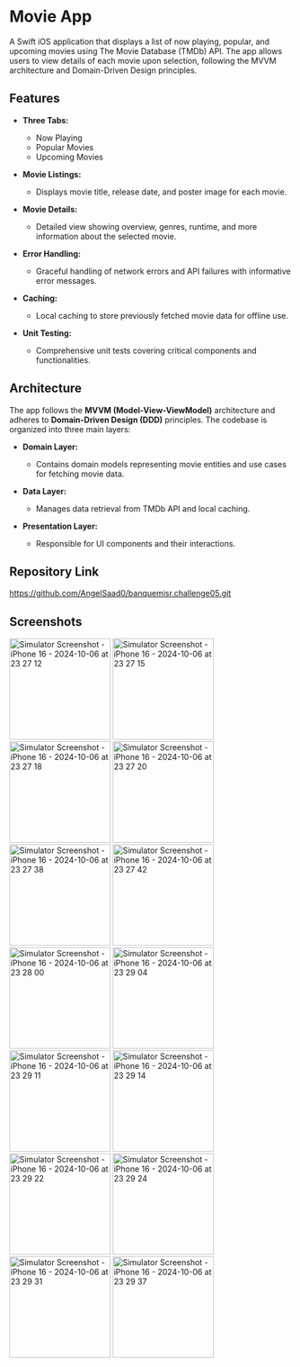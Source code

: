 # Movie App
 
A Swift iOS application that displays a list of now playing, popular, and upcoming movies using The Movie Database (TMDb) API. The app allows users to view details of each movie upon selection, following the MVVM architecture and Domain-Driven Design principles.
 
## Features
 
- **Three Tabs:** 
  - Now Playing
  - Popular Movies
  - Upcoming Movies
- **Movie Listings:** 
  - Displays movie title, release date, and poster image for each movie.
- **Movie Details:**
  - Detailed view showing overview, genres, runtime, and more information about the selected movie.
- **Error Handling:**
  - Graceful handling of network errors and API failures with informative error messages.
 
- **Caching:**
  - Local caching to store previously fetched movie data for offline use.
 
- **Unit Testing:**
  - Comprehensive unit tests covering critical components and functionalities.
 
## Architecture
 
The app follows the **MVVM (Model-View-ViewModel)** architecture and adheres to **Domain-Driven Design (DDD)** principles. The codebase is organized into three main layers:
 
- **Domain Layer:** 
  - Contains domain models representing movie entities and use cases for fetching movie data.
 
- **Data Layer:** 
  - Manages data retrieval from TMDb API and local caching.
 
- **Presentation Layer:** 
  - Responsible for UI components and their interactions.
 
 
## Repository Link 
   
https://github.com/AngelSaad0/banquemisr.challenge05.git


## Screenshots



<img src="https://github.com/user-attachments/assets/22035e4d-d998-443d-9d8b-dc15431e74be" alt="Simulator Screenshot - iPhone 16 - 2024-10-06 at 23 27 12" width="180">
<img src="https://github.com/user-attachments/assets/870a59cb-51a0-48f9-8516-d09c573616a9" alt="Simulator Screenshot - iPhone 16 - 2024-10-06 at 23 27 15" width="180">
<img src="https://github.com/user-attachments/assets/ee135245-95d2-4c6c-8a01-c52e6fc9e95a" alt="Simulator Screenshot - iPhone 16 - 2024-10-06 at 23 27 18" width="180">
<img src="https://github.com/user-attachments/assets/175e23b1-7d15-49bd-bbfc-ffe85472191f" alt="Simulator Screenshot - iPhone 16 - 2024-10-06 at 23 27 20" width="180">
<img src="https://github.com/user-attachments/assets/9dd0eacc-d392-40fd-9e8a-0fe2a41db890" alt="Simulator Screenshot - iPhone 16 - 2024-10-06 at 23 27 38" width="180">
<img src="https://github.com/user-attachments/assets/56557a32-384b-49c1-a917-bfe4863834fc" alt="Simulator Screenshot - iPhone 16 - 2024-10-06 at 23 27 42" width="180">
<img src="https://github.com/user-attachments/assets/76de9c5d-b41b-422e-9157-751a5b1b47bb" alt="Simulator Screenshot - iPhone 16 - 2024-10-06 at 23 28 00" width="180">
<img src="https://github.com/user-attachments/assets/77277f5e-80b9-45fc-ad20-41ec67d160fa" alt="Simulator Screenshot - iPhone 16 - 2024-10-06 at 23 29 04" width="180">
<img src="https://github.com/user-attachments/assets/08437968-6fbd-4a86-ac98-5f8db2a92caf" alt="Simulator Screenshot - iPhone 16 - 2024-10-06 at 23 29 11" width="180">
<img src="https://github.com/user-attachments/assets/3518cf7a-34df-477f-9d8d-32b30fc360a9" alt="Simulator Screenshot - iPhone 16 - 2024-10-06 at 23 29 14" width="180">
<img src="https://github.com/user-attachments/assets/90f49cfb-ef99-4c85-916f-18524151546d" alt="Simulator Screenshot - iPhone 16 - 2024-10-06 at 23 29 22" width="180">
<img src="https://github.com/user-attachments/assets/2801a02b-bb35-41c4-bc06-c3804933c3d0" alt="Simulator Screenshot - iPhone 16 - 2024-10-06 at 23 29 24" width="180">
<img src="https://github.com/user-attachments/assets/4f7b2563-4d2c-49f2-b5a0-5149c63bce9e" alt="Simulator Screenshot - iPhone 16 - 2024-10-06 at 23 29 31" width="180">
<img src="https://github.com/user-attachments/assets/f165d778-0539-4674-ad4f-8a507aacf1ab" alt="Simulator Screenshot - iPhone 16 - 2024-10-06 at 23 29 37" width="180">

